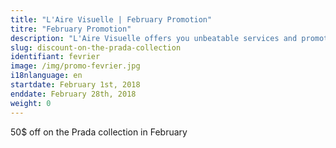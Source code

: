 ```yaml
---
title: "L'Aire Visuelle | February Promotion"
titre: "February Promotion"
description: "L'Aire Visuelle offers you unbeatable services and promotions near you."
slug: discount-on-the-prada-collection
identifiant: fevrier
image: /img/promo-fevrier.jpg
i18nlanguage: en
startdate: February 1st, 2018
enddate: February 28th, 2018
weight: 0
---
```


50$ off on the Prada collection in February